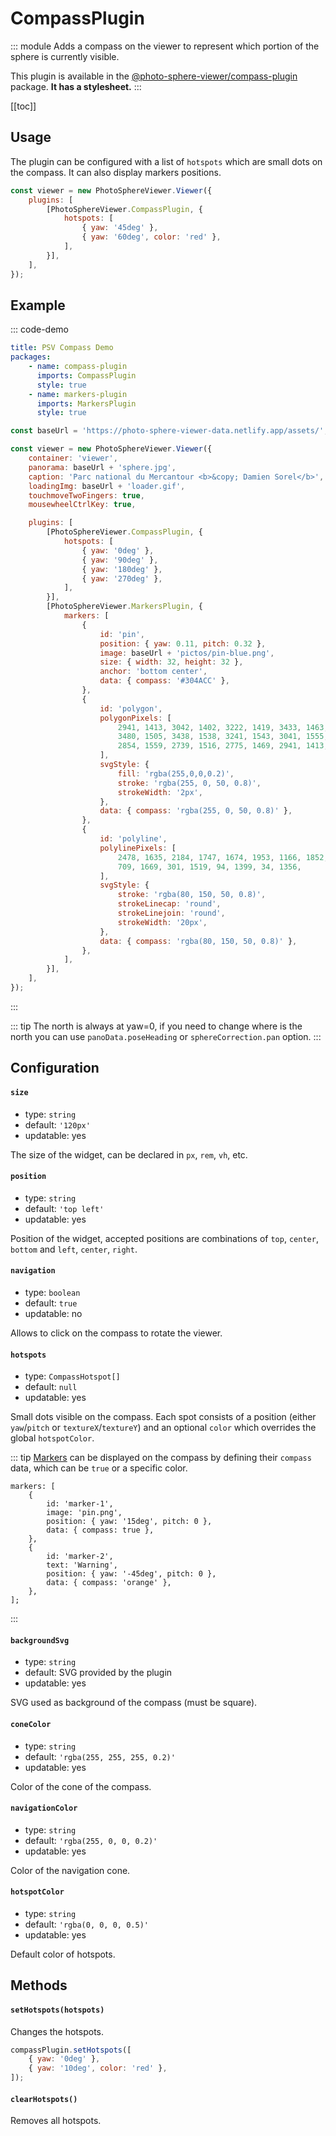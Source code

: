 # CompassPlugin

<Badges module="compass-plugin"/>

::: module
<ApiButton page="modules/CompassPlugin.html"/>
Adds a compass on the viewer to represent which portion of the sphere is currently visible.

This plugin is available in the [@photo-sphere-viewer/compass-plugin](https://www.npmjs.com/package/@photo-sphere-viewer/compass-plugin) package. **It has a stylesheet.**
:::

[[toc]]

## Usage

The plugin can be configured with a list of `hotspots` which are small dots on the compass. It can also display markers positions.

```js
const viewer = new PhotoSphereViewer.Viewer({
    plugins: [
        [PhotoSphereViewer.CompassPlugin, {
            hotspots: [
                { yaw: '45deg' }, 
                { yaw: '60deg', color: 'red' },
            ],
        }],
    ],
});
```

## Example

::: code-demo

```yaml
title: PSV Compass Demo
packages:
    - name: compass-plugin
      imports: CompassPlugin
      style: true
    - name: markers-plugin
      imports: MarkersPlugin
      style: true
```

```js
const baseUrl = 'https://photo-sphere-viewer-data.netlify.app/assets/';

const viewer = new PhotoSphereViewer.Viewer({
    container: 'viewer',
    panorama: baseUrl + 'sphere.jpg',
    caption: 'Parc national du Mercantour <b>&copy; Damien Sorel</b>',
    loadingImg: baseUrl + 'loader.gif',
    touchmoveTwoFingers: true,
    mousewheelCtrlKey: true,

    plugins: [
        [PhotoSphereViewer.CompassPlugin, {
            hotspots: [
                { yaw: '0deg' },
                { yaw: '90deg' },
                { yaw: '180deg' },
                { yaw: '270deg' },
            ],
        }],
        [PhotoSphereViewer.MarkersPlugin, {
            markers: [
                {
                    id: 'pin',
                    position: { yaw: 0.11, pitch: 0.32 },
                    image: baseUrl + 'pictos/pin-blue.png',
                    size: { width: 32, height: 32 },
                    anchor: 'bottom center',
                    data: { compass: '#304ACC' },
                },
                {
                    id: 'polygon',
                    polygonPixels: [
                        2941, 1413, 3042, 1402, 3222, 1419, 3433, 1463, 
                        3480, 1505, 3438, 1538, 3241, 1543, 3041, 1555, 
                        2854, 1559, 2739, 1516, 2775, 1469, 2941, 1413,
                    ],
                    svgStyle: {
                        fill: 'rgba(255,0,0,0.2)',
                        stroke: 'rgba(255, 0, 50, 0.8)',
                        strokeWidth: '2px',
                    },
                    data: { compass: 'rgba(255, 0, 50, 0.8)' },
                },
                {
                    id: 'polyline',
                    polylinePixels: [
                        2478, 1635, 2184, 1747, 1674, 1953, 1166, 1852, 
                        709, 1669, 301, 1519, 94, 1399, 34, 1356,
                    ],
                    svgStyle: {
                        stroke: 'rgba(80, 150, 50, 0.8)',
                        strokeLinecap: 'round',
                        strokeLinejoin: 'round',
                        strokeWidth: '20px',
                    },
                    data: { compass: 'rgba(80, 150, 50, 0.8)' },
                },
            ],
        }],
    ],
});
```

:::

::: tip
The north is always at yaw=0, if you need to change where is the north you can use `panoData.poseHeading` or `sphereCorrection.pan` option.
:::

## Configuration

#### `size`

-   type: `string`
-   default: `'120px'`
-   updatable: yes

The size of the widget, can be declared in `px`, `rem`, `vh`, etc.

#### `position`

-   type: `string`
-   default: `'top left'`
-   updatable: yes

Position of the widget, accepted positions are combinations of `top`, `center`, `bottom` and `left`, `center`, `right`.

#### `navigation`

-   type: `boolean`
-   default: `true`
-   updatable: no

Allows to click on the compass to rotate the viewer.

#### `hotspots`

-   type: `CompassHotspot[]`
-   default: `null`
-   updatable: yes

Small dots visible on the compass. Each spot consists of a position (either `yaw`/`pitch` or `textureX`/`textureY`) and an optional `color` which overrides the global `hotspotColor`.

::: tip
[Markers](./markers.md) can be displayed on the compass by defining their `compass` data, which can be `true` or a specific color.

```js{6,12}
markers: [
    {
        id: 'marker-1',
        image: 'pin.png',
        position: { yaw: '15deg', pitch: 0 },
        data: { compass: true },
    },
    {
        id: 'marker-2',
        text: 'Warning',
        position: { yaw: '-45deg', pitch: 0 },
        data: { compass: 'orange' },
    },
];
```

:::

#### `backgroundSvg`

-   type: `string`
-   default: SVG provided by the plugin
-   updatable: yes

SVG used as background of the compass (must be square).

#### `coneColor`

-   type: `string`
-   default: `'rgba(255, 255, 255, 0.2)'`
-   updatable: yes

Color of the cone of the compass.

#### `navigationColor`

-   type: `string`
-   default: `'rgba(255, 0, 0, 0.2)'`
-   updatable: yes

Color of the navigation cone.

#### `hotspotColor`

-   type: `string`
-   default: `'rgba(0, 0, 0, 0.5)'`
-   updatable: yes

Default color of hotspots.

## Methods

#### `setHotspots(hotspots)`

Changes the hotspots.

```js
compassPlugin.setHotspots([
    { yaw: '0deg' }, 
    { yaw: '10deg', color: 'red' },
]);
```

#### `clearHotspots()`

Removes all hotspots.

